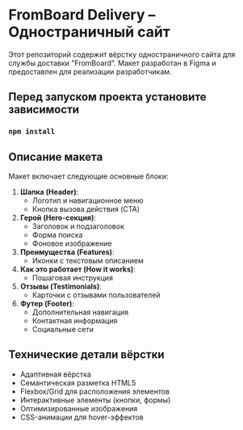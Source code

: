 # FromBoard Delivery – Одностраничный сайт

Этот репозиторий содержит вёрстку одностраничного сайта для службы доставки "FromBoard". Макет разработан в Figma и предоставлен для реализации разработчикам.

## Перед запуском проекта установите зависимости

### `npm install`

## Описание макета

Макет включает следующие основные блоки:
1. **Шапка (Header)**:
   - Логотип и навигационное меню
   - Кнопка вызова действия (CTA)
2. **Герой (Hero-секция)**:
   - Заголовок и подзаголовок
   - Форма поиска
   - Фоновое изображение
3. **Преимущества (Features)**:
   - Иконки с текстовым описанием
4. **Как это работает (How it works)**:
   - Пошаговая инструкция
5. **Отзывы (Testimonials)**:
   - Карточки с отзывами пользователей
6. **Футер (Footer)**:
   - Дополнительная навигация
   - Контактная информация
   - Социальные сети

## Технические детали вёрстки

- Адаптивная вёрстка
- Семантическая разметка HTML5
- Flexbox/Grid для расположения элементов
- Интерактивные элементы (кнопки, формы)
- Оптимизированные изображения
- CSS-анимации для hover-эффектов
